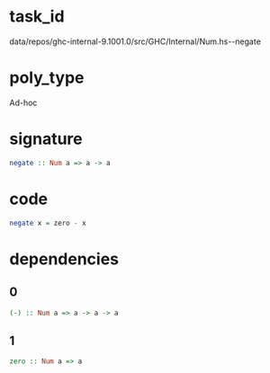
# task_id
data/repos/ghc-internal-9.1001.0/src/GHC/Internal/Num.hs--negate

# poly_type
Ad-hoc

# signature
```haskell
negate :: Num a => a -> a
```   

# code
```haskell
negate x = zero - x
```

# dependencies
## 0
```haskell
(-) :: Num a => a -> a -> a
```
## 1
```haskell
zero :: Num a => a
```
